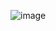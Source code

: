 ![image](https://github.com/JociNik/MultiInstance/assets/28610779/b69b334f-2b91-474f-8492-1c804cbdd4bc)
